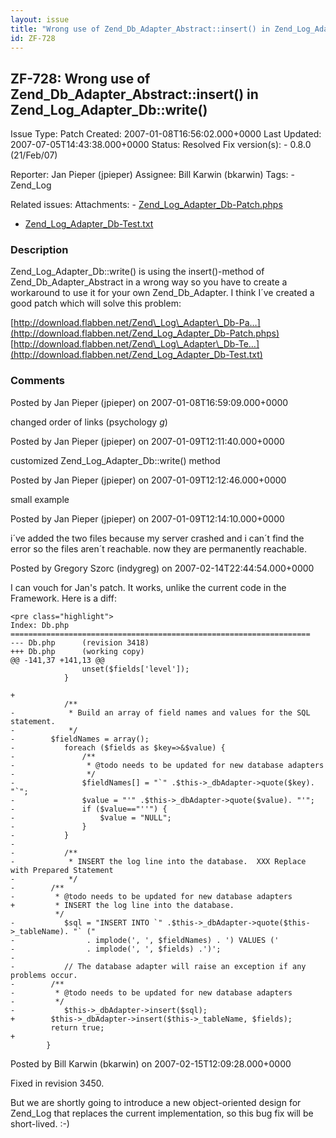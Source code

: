 ```yaml
---
layout: issue
title: "Wrong use of Zend_Db_Adapter_Abstract::insert() in Zend_Log_Adapter_Db::write()"
id: ZF-728
---
```


ZF-728: Wrong use of Zend\_Db\_Adapter\_Abstract::insert() in Zend\_Log\_Adapter\_Db::write()
---------------------------------------------------------------------------------------------

 Issue Type: Patch Created: 2007-01-08T16:56:02.000+0000 Last Updated: 2007-07-05T14:43:38.000+0000 Status: Resolved Fix version(s): - 0.8.0 (21/Feb/07)
 
 Reporter:  Jan Pieper (jpieper)  Assignee:  Bill Karwin (bkarwin)  Tags: - Zend\_Log
 
 Related issues: 
 Attachments: - [Zend\_Log\_Adapter\_Db-Patch.phps](/issues/secure/attachment/10204/Zend_Log_Adapter_Db-Patch.phps)
- [Zend\_Log\_Adapter\_Db-Test.txt](/issues/secure/attachment/10205/Zend_Log_Adapter_Db-Test.txt)
 
### Description

Zend\_Log\_Adapter\_Db::write() is using the insert()-method of Zend\_Db\_Adapter\_Abstract in a wrong way so you have to create a workaround to use it for your own Zend\_Db\_Adapter. I think I´ve created a good patch which will solve this problem:

[http://download.flabben.net/Zend\_Log\_Adapter\_Db-Pa…](http://download.flabben.net/Zend_Log_Adapter_Db-Patch.phps) [http://download.flabben.net/Zend\_Log\_Adapter\_Db-Te…](http://download.flabben.net/Zend_Log_Adapter_Db-Test.txt)

 

 

### Comments

Posted by Jan Pieper (jpieper) on 2007-01-08T16:59:09.000+0000

changed order of links (psychology _g_)

 

 

Posted by Jan Pieper (jpieper) on 2007-01-09T12:11:40.000+0000

customized Zend\_Log\_Adapter\_Db::write() method

 

 

Posted by Jan Pieper (jpieper) on 2007-01-09T12:12:46.000+0000

small example

 

 

Posted by Jan Pieper (jpieper) on 2007-01-09T12:14:10.000+0000

i´ve added the two files because my server crashed and i can´t find the error so the files aren´t reachable. now they are permanently reachable.

 

 

Posted by Gregory Szorc (indygreg) on 2007-02-14T22:44:54.000+0000

I can vouch for Jan's patch. It works, unlike the current code in the Framework. Here is a diff:

 
    <pre class="highlight">
    Index: Db.php
    ===================================================================
    --- Db.php      (revision 3418)
    +++ Db.php      (working copy)
    @@ -141,37 +141,13 @@
                    unset($fields['level']);
                }
    
    +
                /**
    -            * Build an array of field names and values for the SQL statement.
    -            */
    -        $fieldNames = array();
    -           foreach ($fields as $key=>&$value) {
    -               /**
    -                * @todo needs to be updated for new database adapters
    -                */
    -               $fieldNames[] = "`" .$this->_dbAdapter->quote($key). "`";
    -               $value = "'" .$this->_dbAdapter->quote($value). "'";
    -               if ($value=="''") {
    -                   $value = "NULL";
    -               }
    -           }
    -
    -           /**
    -            * INSERT the log line into the database.  XXX Replace with Prepared Statement
    -            */
    -        /**
    -         * @todo needs to be updated for new database adapters
    +         * INSERT the log line into the database.
              */
    -           $sql = "INSERT INTO `" .$this->_dbAdapter->quote($this->_tableName). "` ("
    -                . implode(', ', $fieldNames) . ') VALUES ('
    -                . implode(', ', $fields) .')';
    -
    -           // The database adapter will raise an exception if any problems occur.
    -        /**
    -         * @todo needs to be updated for new database adapters
    -         */
    -           $this->_dbAdapter->insert($sql);
    +        $this->_dbAdapter->insert($this->_tableName, $fields);
             return true;
    +
            }


 

 

Posted by Bill Karwin (bkarwin) on 2007-02-15T12:09:28.000+0000

Fixed in revision 3450.

But we are shortly going to introduce a new object-oriented design for Zend\_Log that replaces the current implementation, so this bug fix will be short-lived. :-)

 

 